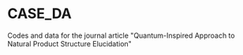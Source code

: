 # CASE_DA
Codes and data for the journal article "Quantum-Inspired Approach to Natural Product Structure Elucidation"
